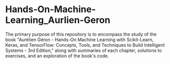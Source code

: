 # Hands-On-Machine-Learning_Aurlien-Geron

The primary purpose of this repository is to encompass the study of the book "Aurélien Géron - Hands-On Machine Learning with Scikit-Learn, Keras, and TensorFlow: Concepts, Tools, and Techniques to Build Intelligent Systems - 3rd Edition," along with summaries of each chapter, solutions to exercises, and an exploration of the book's code.


<!--
# Hands-On-Machine-Learning_Aurlien-Geron

-->

